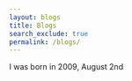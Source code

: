 ```yaml
---
layout: blogs 
title: Blogs
search_exclude: true
permalink: /blogs/
---
```

I was born in 2009, August 2nd